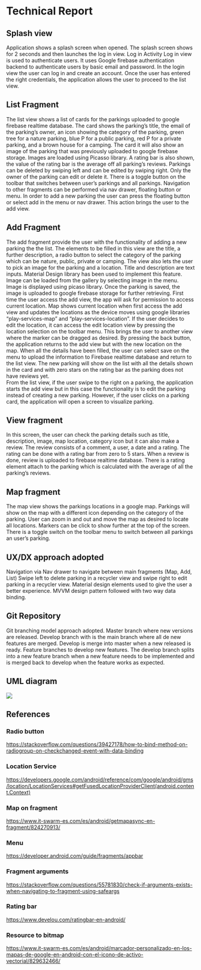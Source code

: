 # Technical Report 

## Splash view
Application shows a splash screen when opened. The splash screen shows for 2 seconds and then launches the log in view. 
Log in Activity
Log in view is used to authenticate users. It uses Google firebase authentication backend to authenticate users by basic email and password. In the login view the user can log in and create an account. Once the user has entered the right credentials, the application allows the user to proceed to the list view.
## List Fragment
The list view shows  a list of cards for the parkings uploaded to google firebase realtime database. The card shows the parking’s title, the email of the parking’s owner, an icon showing the category of the parking, green tree for a nature parking, blue P for a public parking, red P for a private parking, and a brown house for a camping. The card it will also show an image of the parking that was previously uploaded to google firebase storage. Images are loaded using Picasso library. A rating bar is also shown, the value of the rating bar is the average off all parking’s reviews. Parkings can be deleted by swiping left and can be edited by swiping right. Only the owner of the parking can edit or delete it. There is a toggle button on the toolbar that switches between user’s parkings and all parkings. Navigation to other fragments can be performed via nav drawer, floating button or menu. In order to add a new parking the user can press the floating button or select add in the menu or nav drawer. This action brings the user to the add view.
## Add Fragment
The add fragment provide the user with the functionality of adding a new parking the the list. The elements to be filled in this view are the title, a further description, a radio button to select the category of the parking which can be nature, public, private or camping.  The view also lets the user to pick an image for the parking and a location.
Title and description are text inputs. Material Design library has been used to implement this feature. Image can be loaded from the gallery by selecting image in the menu. Image is displayed using picaso library. Once the parking is saved, the image is uploaded to google firebase storage for further retrieving. First time the user access the add view, the app will ask for permission to access current location. Map shows current location when first access the add view and updates the locations as the device moves using google libraries “play-services-map” and “play-services-location”. If the user decides to edit the location, it can access the edit location view by pressing the location selection on the toolbar menu. This brings the user to another view where the marker can be dragged as desired. By pressing the back button, the application returns to the add view but with the new location on the map. When all the details have been filled, the user can select save on the menu to upload the information to Firebase realtime database and return to the list view. The new parking will show on the list with all the details shown in the card and with zero stars on the rating bar as the parking does not have reviews yet.  
From the list view, if the user swipe to the right on a parking, the application starts the add view but in this case the functionality is to edit the parking instead of creating a new parking. However, if the user clicks on a parking card, the application will open a screen to visualize parking.
## View fragment
In this screen, the user can check the parking details such as title, description, image, map location, category icon but it can also make a review. The review consists of a comment, a user, a date and a rating. The rating can be done with a rating bar from zero to 5 stars. When a review is done, review is uploaded to firebase realtime database. There is a rating element attach to the parking which is calculated with the average of all the parking’s reviews.
## Map fragment
The map view shows the parkings locations in a google map. Parkings will show on the map with a different icon depending on the category of the parking. User can zoom in and out and move the map as desired to locate all locations. Markers can be click to show further at the top of the screen. There is a toggle switch on the toolbar menu to switch between all parkings an user’s parking. 
## UX/DX approach adopted
Navigation via Nav drawer to navigate between main fragments (Map, Add, List)
Swipe left to delete parking in a recycler view and swipe right to edit parking in a recycler view.
Material design elements used to give the user a better experience. 
MVVM design pattern followed with two way data binding.
## Git Repository
Git branching model approach adopted. 
Master branch where new versions are released.
Develop branch with is the main branch where all de new features are merged. Develop is merge into master when a new released is ready.
Feature branches to develop new features. The develop branch splits into a new feature branch when a new feature needs to be implemented and is merged back to develop when the feature works as expected. 



## UML diagram

 <img src="https://github.com/AlvaroSanchezDomingo/camper-parking-android-a2/blob/master/images/UML%20camper%20parking.png">



## References
### Radio button
https://stackoverflow.com/questions/39427178/how-to-bind-method-on-radiogroup-on-checkchanged-event-with-data-binding
### Location Service
https://developers.google.com/android/reference/com/google/android/gms/location/LocationServices#getFusedLocationProviderClient(android.content.Context)
### Map on fragment
https://www.it-swarm-es.com/es/android/getmapasync-en-fragment/824270913/
### Menu
https://developer.android.com/guide/fragments/appbar
### Fragment arguments
https://stackoverflow.com/questions/55781830/check-if-arguments-exists-when-navigating-to-fragment-using-safeargs
### Rating bar
https://www.develou.com/ratingbar-en-android/
### Resource to bitmap
https://www.it-swarm-es.com/es/android/marcador-personalizado-en-los-mapas-de-google-en-android-con-el-icono-de-activo-vectorial/829632466/
